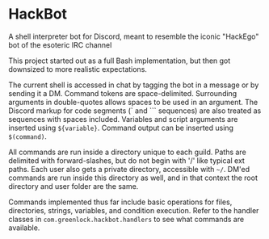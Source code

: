 # HackBot
A shell interpreter bot for Discord, meant to resemble the iconic "HackEgo" bot of the esoteric IRC channel

This project started out as a full Bash implementation, but then got downsized to more realistic expectations.

The current shell is accessed in chat by tagging the bot in a message or by sending it a DM. Command tokens are space-delimited. Surrounding arguments in double-quotes allows spaces to be used in an argument. The Discord markup for code segments (\` and \`\`\` sequences) are also treated as sequences with spaces included. Variables and script arguments are inserted using `${variable}`. Command output can be inserted using `$(command)`.

All commands are run inside a directory unique to each guild. Paths are delimited with forward-slashes, but do not begin with '/' like typical ext paths. Each user also gets a private directory, accessible with `~/`. DM'ed commands are run inside this directory as well, and in that context the root directory and user folder are the same.

Commands implemented thus far include basic operations for files, directories, strings, variables, and condition execution. Refer to the handler classes in `com.greenlock.hackbot.handlers` to see what commands are available.
